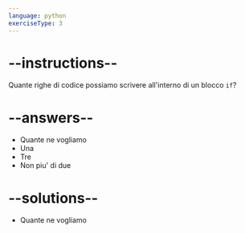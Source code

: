 ```yaml
---
language: python
exerciseType: 3
---
```


# --instructions--

Quante righe di codice possiamo scrivere all'interno di un blocco `if`?

# --answers--

- Quante ne vogliamo
- Una
- Tre
- Non piu' di due

# --solutions--

- Quante ne vogliamo
